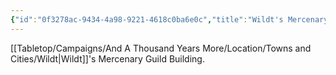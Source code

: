 ```yaml
---
{"id":"0f3278ac-9434-4a98-9221-4618c0ba6e0c","title":"Wildt's Mercenary Guild Building","description":"Wildt's Mercenary Guild Building.","publish":true,"date_created":"Sunday, July 2nd 2023, 3:16:42 pm","date_modified":"Wednesday, April 10th 2024, 8:44:55 pm","cssclasses":["mado-heading"],"path":"Tabletop/Campaigns/And A Thousand Years More/Location/Towns and Cities/Wildt/Wildt's Mercenary Guild Building.md","permalink":"/tabletop/campaigns/and-a-thousand-years-more/location/towns-and-cities/wildt/wildt-s-mercenary-guild-building/","PassFrontmatter":true}
---
```



[[Tabletop/Campaigns/And A Thousand Years More/Location/Towns and Cities/Wildt\|Wildt]]'s Mercenary Guild Building.
